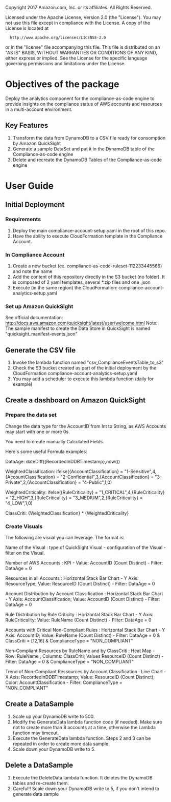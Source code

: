   Copyright 2017 Amazon.com, Inc. or its affiliates. All Rights Reserved.
  
  Licensed under the Apache License, Version 2.0 (the "License").
  You may not use this file except in compliance with the License.
  A copy of the License is located at
  
      http://www.apache.org/licenses/LICENSE-2.0
  
  or in the "license" file accompanying this file. This file is distributed 
  on an "AS IS" BASIS, WITHOUT WARRANTIES OR CONDITIONS OF ANY KIND, either 
  express or implied. See the License for the specific language governing 
  permissions and limitations under the License.

# Objectives of the package
Deploy the analytics component for the compliance-as-code engine to provide insights on the compliance status of AWS accounts and resources in a multi-account environment. 

## Key Features
1. Transform the data from DynamoDB to a CSV file ready for consomption by Amazon QuickSight
2. Generate a sample DataSet and put it in the DynamoDB table of the Compliance-as-code engine
3. Delete and recreate the DynamoDB Tables of the Compliance-as-code engine

# User Guide

## Initial Deployment

### Requirements
1. Deploy the main compliance-account-setup.yaml in the root of this repo.
2. Have the ability to execute CloudFormation template in the Compliance Account.

### In Compliance Account
1. Create a new bucket (ex. compliance-as-code-ruleset-112233445566) and note the name
2. Add the content of this repository directly in the S3 bucket (no folder). It is composed of 2 yaml templates, several *.zip files and one .json
3. Execute (in the same region) the CloudFormation: compliance-account-analytics-setup.yaml

### Set up Amazon QuickSight
See official documentation: http://docs.aws.amazon.com/quicksight/latest/user/welcome.html
Note: The sample manifest to create the Data Store in QuickSight is named "quicksight_manifest-events.json"

## Generate the CSV file
1. Invoke the lambda function named "csv_ComplianceEventsTable_to_s3"
2. Check the S3 bucket created as part of the initial deployment by the CloudFormation compliance-account-analytics-setup.yaml
3. You may add a scheduler to execute this lambda function (daily for example)

## Create a dashboard on Amazon QuickSight
### Prepare the data set
Change the data type for the AccountID from Int to String, as AWS Accounts may start with one or more 0s.

You need to create manually Calculated Fields.

Here's some useful Formula examples:

DataAge: dateDiff({RecordedInDDBTimestamp},now())

WeightedClassification: ifelse({AccountClassification} = "1-Sensitive",4,{AccountClassification} = "2-Confidential",3,{AccountClassification} = "3-Private",2,{AccountClassification} = "4-Public",1,0)

WeightedCriticality: ifelse({RuleCriticality} = "1_CRITICAL",4,{RuleCriticality} = "2_HIGH",3,{RuleCriticality} = "3_MEDIUM",2,{RuleCriticality} = "4_LOW",1,0)

ClassCriti: {WeightedClassification} * {WeightedCriticality}

### Create Visuals
The following are visual you can leverage. The format is:

Name of the Visual : type of QuickSight Visual - configuration of the Visual - filter on the Visual.

Number of AWS Accounts : KPI - Value: AccountID (Count Distinct) - Filter: DataAge = 0

Resources in all Accounts : Horizontal Stack Bar Chart - Y Axis: ResourceType; Value: ResourceID (Count Distinct) - Filter: DataAge = 0

Account Distribution by Account Classification : Horizontal Stack Bar Chart - Y Axis: AccountClassification; Value: AccountID (Count Distinct) - Filter: DataAge = 0

Rule Distribution by Rule Criticity : Horizontal Stack Bar Chart - Y Axis: RuleCriticality; Value: RuleName (Count Distinct) - Filter: DataAge = 0

Accounts with Critical Non-Compliant Rules : Horizontal Stack Bar Chart - Y Axis: AccountID; Value: RuleName (Count Distinct) - Filter: DataAge = 0 & ClassCriti = [12,16] & ComplianceType = "NON_COMPLIANT"

Non-Compliant Resources by RuleName and by ClassCriti : Heat Map - Row: RuleName ; Columns: ClassCriti; Values ResourceID (Count Distinct) - Filter: DataAge = 0 & ComplianceType = "NON_COMPLIANT"

Trend of Non-Compliant Ressources by Account Classification : Line Chart - X Axis: RecordedInDDBTimestamp; Value: ResourceID (Count Distinct); Color: AccountClassification - Filter: ComplianceType = "NON_COMPLIANT"

## Create a DataSample
1. Scale up your DynamoDB write to 500.
2. Modify the GenerateData lambda function code (if needed). Make sure not to create more than 8 accounts at a time, otherwise the Lambda function may timeout.
3. Execute the GenerateData lambda function.
Steps 2 and 3 can be repeated in order to create more data sample.
4. Scale down your DynamoDB write to 5.

## Delete a DataSample
1. Execute the DeleteData lambda function. It deletes the DynamoDB tables and re-create them. 
2. Careful!! Scale down your DynamoDB write to 5, if you don't intend to generate data sample
